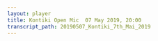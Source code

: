 ```yaml
---
layout: player
title: Kontiki Open Mic  07 May 2019, 20:00
transcript_path: 20190507_Kontiki_7th_Mai_2019
---
```

